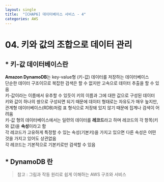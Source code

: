 ```yaml
---
layout: single
title:  "[CHAP6] 데이터베이스 서비스 - 4"
categories: AWS
---
```


# 04. 키와 값의 조합으로 데이터 관리

## * 키-값 데이터베이스란

**Amazon DynamoDB**는 key-value형 (키-값) 데이터를 저장하는 데이터베이스  
단순한 데이터 구조이므로 복잡한 검색은 할 수 없지만 고속으로 데이터 추출을 할 수 있음  
키-값이라는 이름에서 유추할 수 있듯이 키의 이름과 그에 대한 값으로 구성된 데이터  
키와 값이 하나의 쌍으로 구성되면 되기 때문에 데이터 형태로는 자유도가 매우 높지만, 관계형 데이터베이스(RDB)처럼 표 형식으로 저장돼 있지 않기 때문에 집계나 검색이 어려움  
키-값 형의 데이터베이스에서는 일련의 데이터를 **레코드**라고 하며 레코드의 각 항목(키와 값)을 **속성**이라고 함  
각 레코드가 고유하게 특정할 수 있는 속성(기본키)을 가지고 있으면 다른 속성은 어떤 것을 가지고 있어도 상관없음  
각 레코드는 기본적으로 기본키로만 검색할 수 있음  


## * DynamoDB 란


> 참고 : 그림과 작동 원리로 쉽게 이해하는 AWS 구조와 서비스